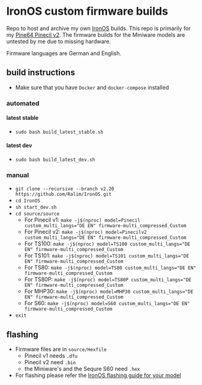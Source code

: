 # IronOS custom firmware builds

Repo to host and archive my own [IronOS](https://github.com/Ralim/IronOS) builds. This repo is primarily for my [Pine64 Pinecil v2](https://wiki.pine64.org/wiki/Pinecil). The firmware builds for the Miniware models are untested by me due to missing hardware.

Firmware languages are German and English.

## build instructions
- Make sure that you have `Docker` and `docker-compose` installed
### automated
#### latest stable
- `sudo bash build_latest_stable.sh`
#### latest dev
- `sudo bash build_latest_dev.sh`
### manual
- `git clone --recursive --branch v2.20 https://github.com/Ralim/IronOS.git`
- `cd IronOS`
- `sh start_dev.sh`
- `cd source/source`
    - For Pinecil v1: `make -j$(nproc) model=Pinecil custom_multi_langs="DE EN" firmware-multi_compressed_Custom`
    - For Pinecil v2: `make -j$(nproc) model=Pinecilv2 custom_multi_langs="DE EN" firmware-multi_compressed_Custom`
    - For TS100: `make -j$(nproc) model=TS100 custom_multi_langs="DE EN" firmware-multi_compressed_Custom`
    - For TS101: `make -j$(nproc) model=TS101 custom_multi_langs="DE EN" firmware-multi_compressed_Custom`
    - For TS80: `make -j$(nproc) model=TS80 custom_multi_langs="DE EN" firmware-multi_compressed_Custom`
    - For TS80P: `make -j$(nproc) model=TS80P custom_multi_langs="DE EN" firmware-multi_compressed_Custom`
    - For MHP30: `make -j$(nproc) model=MHP30 custom_multi_langs="DE EN" firmware-multi_compressed_Custom`
    - For S60: `make -j$(nproc) model=S60 custom_multi_langs="DE EN" firmware-multi_compressed_Custom`
- `exit`
## flashing
- Firmware files are in `source/Hexfile`
    - Pinecil v1 needs `.dfu`
    - Pinecil v2 need `.bin`
    - the Miniware's and the Sequre S60 need `.hex`
- For flashing please refer the [IronOS flashing guide for your model](https://ralim.github.io/IronOS/GettingStarted/)

